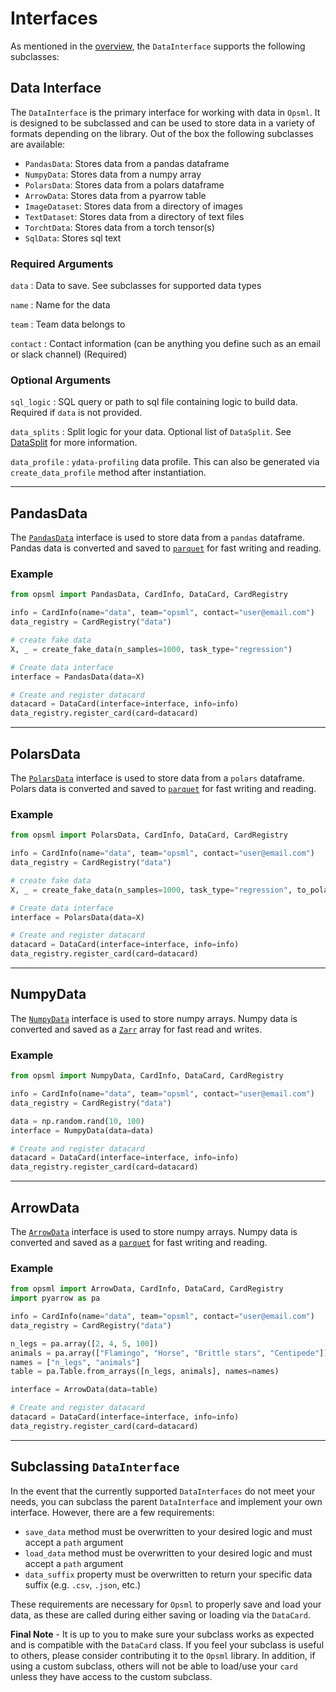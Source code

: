 # Interfaces

As mentioned in the [overview](../overview.md), the `DataInterface` supports the following subclasses:

## Data Interface

The `DataInterface` is the primary interface for working with data in `Opsml`. It is designed to be subclassed and can be used to store data in a variety of formats depending on the library. Out of the box the following subclasses are available:

- `PandasData`: Stores data from a pandas dataframe
- `NumpyData`: Stores data from a numpy array
- `PolarsData`: Stores data from a polars dataframe
- `ArrowData`: Stores data from a pyarrow table
- `ImageDataset`: Stores data from a directory of images
- `TextDataset`: Stores data from a directory of text files
- `TorchtData`: Stores data from a torch tensor(s)
- `SqlData`: Stores sql text

### Required Arguments

`data`
: Data to save. See subclasses for supported data types

`name`
: Name for the data

`team`
: Team data belongs to

`contact`
: Contact information (can be anything you define such as an email or slack channel) (Required)


### Optional Arguments

`sql_logic`
: SQL query or path to sql file containing logic to build data. Required if `data` is not provided.

`data_splits`
: Split logic for your data. Optional list of `DataSplit`. See [DataSplit](./data_splits.md) for more information.

`data_profile`
: `ydata-profiling` data profile. This can also be generated via `create_data_profile` method after instantiation.


---
## PandasData

The [`PandasData`](https://github.com/shipt/opsml/blob/main/opsml/data/interfaces/_pandas.py) interface is used to store data from a `pandas` dataframe. Pandas data is converted and saved to [`parquet`](https://arrow.apache.org/docs/python/parquet.html) for fast writing and reading.


### Example

```py
from opsml import PandasData, CardInfo, DataCard, CardRegistry

info = CardInfo(name="data", team="opsml", contact="user@email.com")
data_registry = CardRegistry("data")

# create fake data
X, _ = create_fake_data(n_samples=1000, task_type="regression")

# Create data interface
interface = PandasData(data=X)

# Create and register datacard
datacard = DataCard(interface=interface, info=info)
data_registry.register_card(card=datacard)
```

---
## PolarsData

The [`PolarsData`](https://github.com/shipt/opsml/blob/main/opsml/data/interfaces/_polars.py) interface is used to store data from a `polars` dataframe. Polars data is converted and saved to [`parquet`](https://arrow.apache.org/docs/python/parquet.html) for fast writing and reading.


### Example

```python
from opsml import PolarsData, CardInfo, DataCard, CardRegistry

info = CardInfo(name="data", team="opsml", contact="user@email.com")
data_registry = CardRegistry("data")

# create fake data
X, _ = create_fake_data(n_samples=1000, task_type="regression", to_polars=True)

# Create data interface
interface = PolarsData(data=X)

# Create and register datacard
datacard = DataCard(interface=interface, info=info)
data_registry.register_card(card=datacard)
```

---
## NumpyData

The [`NumpyData`](https://github.com/shipt/opsml/blob/main/opsml/data/interfaces/_numpy.py) interface is used to store numpy arrays. Numpy data is converted and saved as a [`Zarr`](https://zarr.readthedocs.io/en/stable/index.html) array for fast read and writes.


### Example

```python
from opsml import NumpyData, CardInfo, DataCard, CardRegistry

info = CardInfo(name="data", team="opsml", contact="user@email.com")
data_registry = CardRegistry("data")

data = np.random.rand(10, 100)
interface = NumpyData(data=data)

# Create and register datacard
datacard = DataCard(interface=interface, info=info)
data_registry.register_card(card=datacard)
```

---
## ArrowData

The [`ArrowData`](https://github.com/shipt/opsml/blob/main/opsml/data/interfaces/_arrow.py) interface is used to store numpy arrays. Numpy data is converted and saved as a [`parquet`](https://arrow.apache.org/docs/python/parquet.html) for fast writing and reading.

### Example

```python
from opsml import ArrowData, CardInfo, DataCard, CardRegistry
import pyarrow as pa

info = CardInfo(name="data", team="opsml", contact="user@email.com")
data_registry = CardRegistry("data")

n_legs = pa.array([2, 4, 5, 100])
animals = pa.array(["Flamingo", "Horse", "Brittle stars", "Centipede"])
names = ["n_legs", "animals"]
table = pa.Table.from_arrays([n_legs, animals], names=names)

interface = ArrowData(data=table)

# Create and register datacard
datacard = DataCard(interface=interface, info=info)
data_registry.register_card(card=datacard)
```


---
## Subclassing `DataInterface`

In the event that the currently supported `DataInterfaces` do not meet your needs, you can subclass the parent `DataInterface` and implement your own interface. However, there are a few requirements:

- `save_data` method must be overwritten to your desired logic and must accept a `path` argument
- `load_data` method must be overwritten to your desired logic and must accept a `path` argument
- `data_suffix` property must be overwritten to return your specific data suffix (e.g. `.csv`, `.json`, etc.)

These requirements are necessary for `Opsml` to properly save and load your data, as these are called during either saving or loading via the `DataCard`.

**Final Note** - It is up to you to make sure your subclass works as expected and is compatible with the `DataCard` class. If you feel your subclass is useful to others, please consider contributing it to the `Opsml` library. In addition, if using a custom subclass, others will not be able to load/use your `card` unless they have access to the custom subclass.

